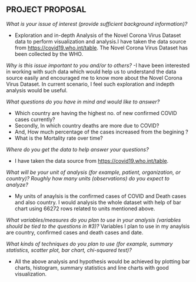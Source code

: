 ## **PROJECT PROPOSAL**

*What is your issue of interest (provide sufficient background information)?*
- Exploration and in-depth Analysis of the Novel Corona Virus Dataset data to perform visualization and analysis.I have taken the data source from  https://covid19.who.int/table. The Novel Corona Virus Dataset has been collected by the WHO.

*Why is this issue important to you and/or to others?*
-I have been interested in working with such data which would help us to understand the data source easily and encouraged me to know more about the Novel Corona Virus Dataset. In current scenario, I feel such exploration and indepth analysis would be useful.

*What questions do you have in mind and would like to answer?*
- Which country are having the highest no. of new confirmed COVID cases currently?
- Secondly, In which country deaths are more due to COVID?
- And, How much percentage of the cases increased from the begining ?
- What is the Mortality rate over time?

*Where do you get the data to help answer your questions?*
- I have taken the data source from  https://covid19.who.int/table.

*What will be your unit of analysis (for example, patient, organization, or country)? Roughly how many units (observations) do you expect to analyze?*
- My units of anaylsis is the confirmed cases of COVID and Death cases and also country. I would analysis the whole dataset with help of bar chart using 66272 rows related to units mentioned above.

*What variables/measures do you plan to use in your analysis (variables should be tied to the questions in #3)?*
Variables I plan to use in my anaylsis are country, confirmed cases and death cases and date.

*What kinds of techniques do you plan to use (for example, summary statistics, scatter plot, bar chart, chi-squared test)?*
- All the above analysis and hypothesis would be achieved by plotting bar charts, histogram, summary statistics and line charts with good visualization.




